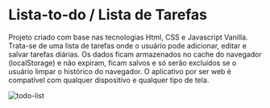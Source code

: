# Lista-to-do / Lista de Tarefas
Projeto criado com base nas tecnologias Html, CSS e Javascript Vanilla.
Trata-se de uma lista de tarefas onde o usuário pode adicionar, editar e salvar tarefas diárias.
Os dados ficam armazenados no cache do navegador (localStorage) e não expiram, ficam salvos e só serão excluídos 
se o usuário limpar o histórico do navegador.
O aplicativo por ser web é compatível com qualquer dispositivo e qualquer tipo de tela.


![todo-list](https://user-images.githubusercontent.com/94028723/213191949-063c1077-162a-415e-ad26-7f51920505a1.png)
